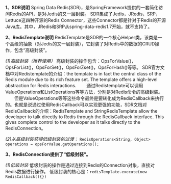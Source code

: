 **1、SDR说明**
  Spring Data Redis(SDR)，是SpringFramework提供的一套简化访问Redis的API，是对Jedis的又一层封装。
SDR集成了Jedis，JRedis，SRP，Lettuce这四种开源的Redis Connector，这些Connector都是针对于Redis的开源Java库。其中，JRedis和SRP从spring-data-redis1.7开始，就不支持了。

  **2、RedisTemplate说明**
  RedisTemplate是SDR的一个核心Helper类，该类是一个高级的抽象（对Jedis的又一层封装），它封装了对Redis中的数据的CRUD操作，包含“高级封装”。

  _(1)高级封装（推荐使用）_
高级封装的操作包含：OpsForValue()，OpsForList()，OpsForSet()，OpsForZset()，OpsForHash()等等。
SDR官方文档中对Redistemplate的介绍：the template is in fact the central class of the Redis module due to its rich feature set. The template offers a high-level abstraction for Redis interactions.
　　通过Redistemplate可以调用ValueOperations和ListOperations等等方法，分别是对Redis命令的高级封装。
　　但是ValueOperations等等这些命令最终是要转化成为RedisCallback来执行的。也就是说通过使用RedisCallback可以实现更强的功能，SDR文档对RedisCallback的介绍：RedisTemplate and StringRedisTemplate allow the developer to talk directly to Redis through the RedisCallback interface. This gives complete control to the developer as it talks directly to the RedisConnection。

  _(2)从高级封装获得低级封装的过渡：_
`RedisOperations<String, Object> operations = opsForValue.getOperations();`

  **3、RedisConnection提供了“低级封装”。**

  _(1)低级封装_
低级封装的操作是通过连接到Redis的Connection对象，直接对Redis数据进行操作。
低级封装的核心是：`redisTemplate.execute(new RedisCallback(){})`

